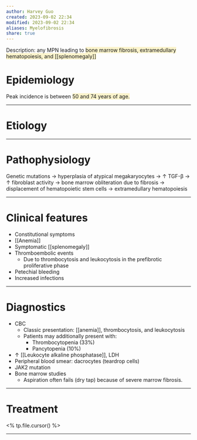 ```yaml
---
author: Harvey Guo
created: 2023-09-02 22:34
modified: 2023-09-02 22:34
aliases: Myelofibrosis
share: true
---
```

Description: any MPN leading to <span style="background:rgba(240, 200, 0, 0.2)">bone marrow fibrosis, extramedullary hematopoiesis, and [[splenomegaly]]</span>
# Epidemiology
Peak incidence is between <span style="background:rgba(240, 200, 0, 0.2)">50 and 74 years of age.</span>

---
# Etiology


---
# Pathophysiology
Genetic mutations → hyperplasia of atypical megakaryocytes → ↑ TGF-β → ↑ fibroblast activity → bone marrow obliteration due to fibrosis → displacement of hematopoietic stem cells → extramedullary hematopoiesis

---
# Clinical features
- Constitutional symptoms
- [[Anemia]]
- Symptomatic [[splenomegaly]]
- Thromboembolic events 
	- Due to thrombocytosis and leukocytosis in the prefibrotic proliferative phase
- Petechial bleeding 
- Increased infections 

---
# Diagnostics
- CBC
	- Classic presentation: [[anemia]], thrombocytosis, and leukocytosis
	- Patients may additionally present with:
		- Thrombocytopenia (33%) 
		- Pancytopenia (10%)
- ↑ [[Leukocyte alkaline phosphatase]], LDH
- Peripheral blood smear: dacrocytes (teardrop cells)
- JAK2 mutation
- Bone marrow studies
	- Aspiration often fails (dry tap) because of severe marrow fibrosis.

---
# Treatment
<% tp.file.cursor() %>

---
